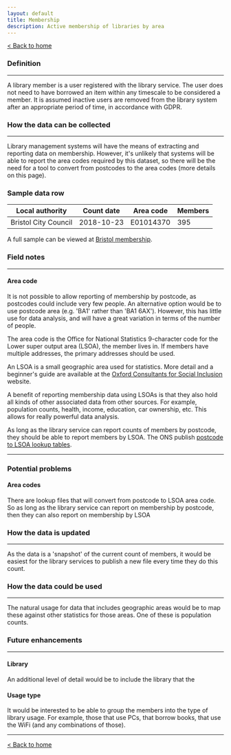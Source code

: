 ```yaml
---
layout: default
title: Membership
description: Active membership of libraries by area
---
```


[&lt; Back to home](./)

### Definition

---

A library member is a user registered with the library service. The user does not need to have borrowed an item within any timescale to be considered a member. It is assumed inactive users are removed from the library system after an appropriate period of time, in accordance with GDPR.

### How the data can be collected

---

Library management systems will have the means of extracting and reporting data on membership. However, it's unlikely that systems will be able to report the area codes required by this dataset, so there will be the need for a tool to convert from postcodes to the area codes (more details on this page).

### Sample data row

| Local authority | Count date | Area code | Members |
| --------------- | ---------- | --------- | ------- |
| Bristol City Council | 2018-10-23 | E01014370 | 395 |

A full sample can be viewed at [Bristol membership](https://github.com/LibrariesHacked/schema-librarydata/blob/master/data/membership_bristol.csv).

### Field notes

---

#### Area code

It is not possible to allow reporting of membership by postcode, as postcodes could include very few people. An alternative option would be to use postcode area (e.g. 'BA1' rather than 'BA1 6AX'). However, this has little use for data analysis, and will have a great variation in terms of the number of people.

The area code is the Office for National Statistics 9-character code for the Lower super output area (LSOA), the member lives in. If members have multiple addresses, the primary addresses should be used.

An LSOA is a small geographic area used for statistics. More detail and a beginner's guide are available
at the [Oxford Consultants for Social Inclusion](https://ocsi.uk/2019/03/18/lsoas-leps-and-lookups-a-beginners-guide-to-statistical-geographies/) website.

A benefit of reporting membership data using LSOAs is that they also hold all kinds of other associated data from other sources. For example, population counts, health, income, education, car ownership, etc. This allows for really powerful data analysis.

As long as the library service can report counts of members by postcode, they should be able to report members by LSOA. The ONS publish [postcode to LSOA lookup tables](https://geoportal.statistics.gov.uk/datasets/postcode-to-output-area-hierarchy-with-classifications-august-2019-lookup-in-the-uk).

---

### Potential problems

#### Area codes

There are lookup files that will convert from postcode to LSOA area code. So as long as the library service can report on membership by postcode, then they can also report on membership by LSOA

### How the data is updated

---

As the data is a 'snapshot' of the current count of members, it would be easiest for the library services to publish a new file every time they do this count.

### How the data could be used

---

The natural usage for data that includes geographic areas would be to map these against other statistics for those areas. One of these is population counts.


### Future enhancements

---

#### Library

An additional level of detail would be to include the library that the 


#### Usage type

It would be interested to be able to group the members into the type of library usage. For example, those that use PCs, that borrow books, that use the WiFi (and any combinations of those).

---

[&lt; Back to home](./)
